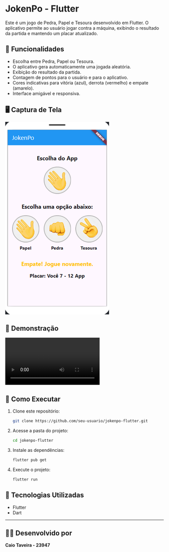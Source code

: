 # JokenPo - Flutter

Este é um jogo de Pedra, Papel e Tesoura desenvolvido em Flutter. O aplicativo permite ao usuário jogar contra a máquina, exibindo o resultado da partida e mantendo um placar atualizado.

## 📌 Funcionalidades
- Escolha entre Pedra, Papel ou Tesoura.
- O aplicativo gera automaticamente uma jogada aleatória.
- Exibição do resultado da partida.
- Contagem de pontos para o usuário e para o aplicativo.
- Cores indicativas para vitória (azul), derrota (vermelho) e empate (amarelo).
- Interface amigável e responsiva.

## 🖥️ Captura de Tela
![Captura de Tela 1](imagens/jogo.png)

## 🎥 Demonstração
![Demo](imagens/jokenpo.mp4)

## 📂 Como Executar
1. Clone este repositório:
   ```bash
   git clone https://github.com/seu-usuario/jokenpo-flutter.git
   ```
2. Acesse a pasta do projeto:
   ```bash
   cd jokenpo-flutter
   ```
3. Instale as dependências:
   ```bash
   flutter pub get
   ```
4. Execute o projeto:
   ```bash
   flutter run
   ```

## 🚀 Tecnologias Utilizadas
- Flutter
- Dart

---

## 👨‍🎓 Desenvolvido por

**Caio Taveira - 23947**
